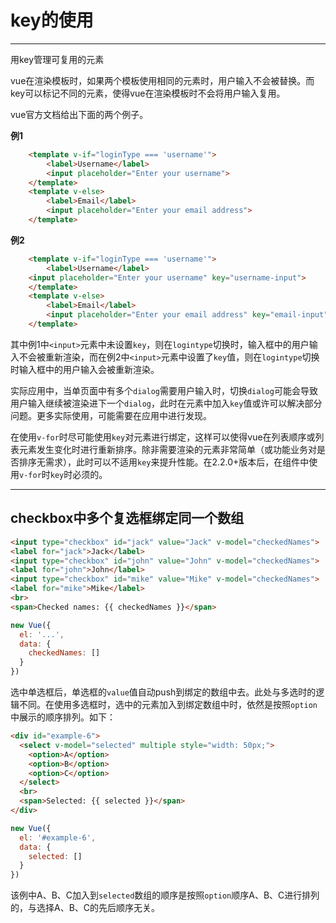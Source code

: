 # key的使用

***

用key管理可复用的元素  

vue在渲染模板时，如果两个模板使用相同的元素时，用户输入不会被替换。而key可以标记不同的元素，使得vue在渲染模板时不会将用户输入复用。  

vue官方文档给出下面的两个例子。

**例1**
```html
    <template v-if="loginType === 'username'">
        <label>Username</label>
        <input placeholder="Enter your username">
    </template>
    <template v-else>
        <label>Email</label>
        <input placeholder="Enter your email address">
    </template>
```
**例2**  
```html
    <template v-if="loginType === 'username'">
        <label>Username</label>
    <input placeholder="Enter your username" key="username-input">
    </template>
    <template v-else>
        <label>Email</label>
        <input placeholder="Enter your email address" key="email-input">
    </template>  
```
其中例1中`<input>`元素中未设置`key`，则在`logintype`切换时，输入框中的用户输入不会被重新渲染，而在例2中`<input>`元素中设置了`key`值，则在`logintype`切换时输入框中的用户输入会被重新渲染。  

实际应用中，当单页面中有多个`dialog`需要用户输入时，切换`dialog`可能会导致用户输入继续被渲染进下一个`dialog`，此时在元素中加入`key`值或许可以解决部分问题。更多实际使用，可能需要在应用中进行发现。

在使用`v-for`时尽可能使用`key`对元素进行绑定，这样可以使得vue在列表顺序或列表元素发生变化时进行重新排序。除非需要渲染的元素非常简单（或功能业务对是否排序无需求），此时可以不适用`key`来提升性能。在2.2.0+版本后，在组件中使用`v-for`时`key`时必须的。

***  

## checkbox中多个复选框绑定同一个数组


```html
<input type="checkbox" id="jack" value="Jack" v-model="checkedNames">
<label for="jack">Jack</label>
<input type="checkbox" id="john" value="John" v-model="checkedNames">
<label for="john">John</label>
<input type="checkbox" id="mike" value="Mike" v-model="checkedNames">
<label for="mike">Mike</label>
<br>
<span>Checked names: {{ checkedNames }}</span>
```

```js
new Vue({
  el: '...',
  data: {
    checkedNames: []
  }
})
```

选中单选框后，单选框的`value`值自动push到绑定的数组中去。此处与多选时的逻辑不同。在使用多选框时，选中的元素加入到绑定数组中时，依然是按照`option`中展示的顺序排列。如下：

```html
<div id="example-6">
  <select v-model="selected" multiple style="width: 50px;">
    <option>A</option>
    <option>B</option>
    <option>C</option>
  </select>
  <br>
  <span>Selected: {{ selected }}</span>
</div>
```

```js
new Vue({
  el: '#example-6',
  data: {
    selected: []
  }
})
```
该例中A、B、C加入到`selected`数组的顺序是按照`option`顺序A、B、C进行排列的，与选择A、B、C的先后顺序无关。